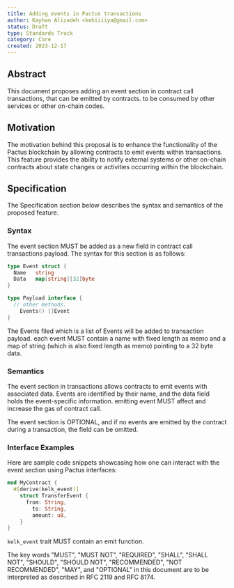 ```yaml
---
title: Adding events in Pactus transactions
author: Kayhan Alizadeh <kehiiiiya@gmail.com>
status: Draft
type: Standards Track
category: Core
created: 2023-12-17
---
```


## Abstract

This document proposes adding an event section in contract call transactions, that can be emitted by contracts. to be consumed by other services or other on-chain codes.

## Motivation

The motivation behind this proposal is to enhance the functionality of the Pactus blockchain by allowing contracts to emit events within transactions. This feature provides the ability to notify external systems or other on-chain contracts about state changes or activities occurring within the blockchain.

## Specification

The Specification section below describes the syntax and semantics of the proposed feature.

### Syntax

The event section MUST be added as a new field in contract call transactions payload. The syntax for this section is as follows:

```go
type Event struct {
  Name   string
  Data   map[string][32]byte
}

type Payload interface {
  // other methods.
	Events() []Event
}
```

The Events filed which is a list of Events will be added to transaction payload. each event MUST contain a name with fixed length as memo and a map of string (which is also fixed length as memo) pointing to a 32 byte data.

### Semantics

The event section in transactions allows contracts to emit events with associated data. Events are identified by their name, and the data field holds the event-specific information. emitting event MUST affect and increase the gas of contract call.

The event section is OPTIONAL, and if no events are emitted by the contract during a transaction, the field can be omitted.

### Interface Examples

Here are sample code snippets showcasing how one can interact with the event section using Pactus interfaces:

```rust
mod MyContract {
  #[derive(kelk_event)]
    struct TransferEvent {
      from: String,
        to: String,
        amount: u8,
    }
}
```

`kelk_event` trait MUST contain an emit function.

The key words "MUST", "MUST NOT", "REQUIRED", "SHALL", "SHALL NOT", "SHOULD", "SHOULD NOT", "RECOMMENDED", "NOT RECOMMENDED", "MAY", and "OPTIONAL" in this document are to be interpreted as described in RFC 2119 and RFC 8174.
